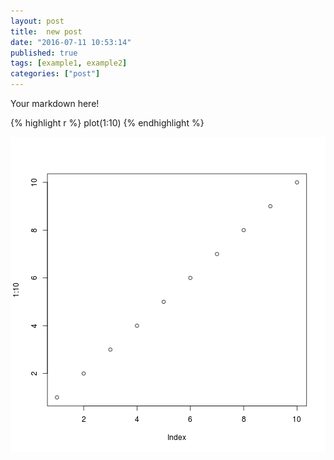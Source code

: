 ```yaml
---
layout: post
title:  new post
date: "2016-07-11 10:53:14"
published: true
tags: [example1, example2]
categories: ["post"]
---
```


Your markdown here!


{% highlight r %}
plot(1:10)
{% endhighlight %}

![plot of chunk unnamed-chunk-1](/figure/source/2016-07-09-new-post/unnamed-chunk-1-1.png)
